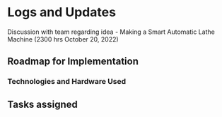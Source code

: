 # Logs and Updates

Discussion with team regarding idea - Making a Smart Automatic Lathe Machine (2300 hrs October 20, 2022)

## Roadmap for Implementation

### Technologies and Hardware Used

## Tasks assigned
